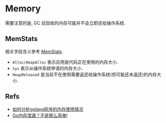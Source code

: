 # Memory

需要注意的是, GC 后回收的内存可能并不会立即还给操作系统.   


## MemStats   
相关字段含义参考 [MemStats](https://golang.org/pkg/runtime#MemStats).   

* `Alloc/HeapAlloc` 表示应用层代码正在使用的内存大小.   
* `Sys` 表示从操作系统申请的内存大小.   
* `HeapReleased` 是当前不在使用需要返还给操作系统(但可能还未返还)的内存大小.


## Refs
* [如何分析golang程序的内存使用情况](https://pengrl.com/p/24169/)
* [Go内存泄漏？不是那么简单!](https://colobu.com/2019/08/28/go-memory-leak-i-dont-think-so/)